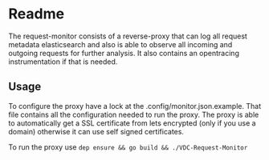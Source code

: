 # Readme
The request-monitor consists of a reverse-proxy that can log all request metadata elasticsearch and also is able to observe all incoming and outgoing requests for further analysis. It also contains an opentracing instrumentation if that is needed.

## Usage
To configure the proxy have a lock at the .config/monitor.json.example. That file contains all the configuration needed to run the proxy.
The proxy is able to automatically get a SSL certificate from lets encrypted (only if you use a domain) otherwise it can use self signed certificates.

To run the proxy use ```dep ensure && go build && ./VDC-Request-Monitor```
